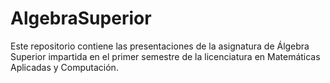 # AlgebraSuperior
Este repositorio contiene las presentaciones de la asignatura de Álgebra Superior impartida en el primer semestre de la licenciatura en Matemáticas Aplicadas y Computación.
